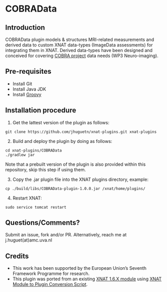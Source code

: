 # COBRAData

## Introduction
COBRAData plugin models & structures MRI-related measurements and derived data to custom XNAT data-types (ImageData assessments) for integrating them in XNAT. Derived data-types have been designed and conceived for covering [COBRA project](http://fp7-cobra.eu/) data needs (WP3 Neuro-imaging).

## Pre-requisites

 * Install Git
 * Install Java JDK
 * Install [Groovy](http://groovy-lang.org/)

## Installation procedure

1. Get the lattest version of the plugin as follows: 
  ```
  git clone https://github.com/jhuguetn/xnat-plugins.git xnat-plugins
  ```

2. Build and deploy the plugin by doing as follows:
  ```
  cd xnat-plugins/COBRAData
  ./gradlew jar
  ```
  Note that a prebuilt version of the plugin is also provided within this repository, skip this step if using them.

3. Copy the .jar plugin file into the XNAT plugins directory, example:
  ```
  cp ./build/libs/COBRAData-plugin-1.0.0.jar /xnat/home/plugins/  
  ```

4. Restart XNAT:
  ```
  sudo service tomcat restart
  ```

## Questions/Comments?

Submit an issue, fork and/or PR. Alternatively, reach me at j.huguet(at)amc.uva.nl

## Credits

* This work has been supported by the European Union’s Seventh Framework Programme for research.
* This plugin was ported from an existing [XNAT 1.6.X module](https://github.com/jhuguetn/xnat-modules/) using [XNAT Module to Plugin Conversion Script](https://bitbucket.org/xnatdev/module_to_plugin).

